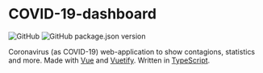 # COVID-19-dashboard

![GitHub](https://img.shields.io/github/license/federico-dondi/COVID-19-dashboard)
![GitHub package.json version](https://img.shields.io/github/package-json/v/federico-dondi/COVID-19-dashboard)

Coronavirus (as COVID-19) web-application to show contagions, statistics and more. Made with [Vue](https://vuejs.org) and [Vuetify](https://vuetifyjs.com). Written in [TypeScript](https://www.typescriptlang.org).
